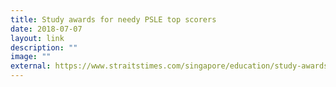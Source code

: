 ```yaml
---
title: Study awards for needy PSLE top scorers
date: 2018-07-07
layout: link
description: ""
image: ""
external: https://www.straitstimes.com/singapore/education/study-awards-for-needy-psle-top-scorers
---
```

